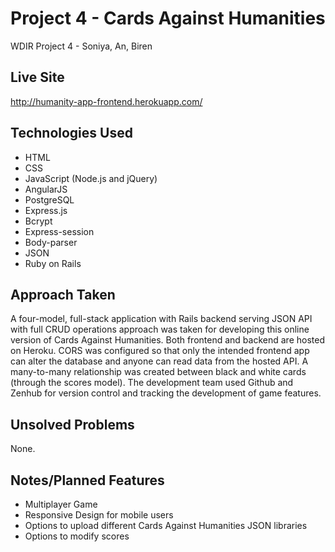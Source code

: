 # Project 4 - Cards Against Humanities
WDIR Project 4 - Soniya, An, Biren
## Live Site
http://humanity-app-frontend.herokuapp.com/
## Technologies Used
- HTML
- CSS
- JavaScript (Node.js and jQuery)
- AngularJS
- PostgreSQL
- Express.js
- Bcrypt
- Express-session
- Body-parser
- JSON
- Ruby on Rails
## Approach Taken
A four-model, full-stack application with Rails backend serving JSON API with full CRUD operations approach was taken for developing this online version of Cards Against Humanities.  Both frontend and backend are hosted on Heroku.  CORS was configured so that only the intended frontend app can alter the database and anyone can read data from the hosted API.  A many-to-many relationship was created between black and white cards (through the scores model).  The development team used Github and Zenhub for version control and tracking the development of game features.
## Unsolved Problems
None.
## Notes/Planned Features
- Multiplayer Game
- Responsive Design for mobile users
- Options to upload different Cards Against Humanities JSON libraries
- Options to modify scores
